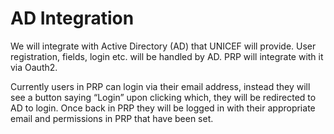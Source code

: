 # AD Integration

We will integrate with Active Directory \(AD\) that UNICEF will provide. User registration, fields, login etc. will be handled by AD. PRP will integrate with it via Oauth2.

Currently users in PRP can login via their email address, instead they will see a button saying “Login” upon clicking which, they will be redirected to AD to login. Once back in PRP they will be logged in with their appropriate email and permissions in PRP that have been set.  




